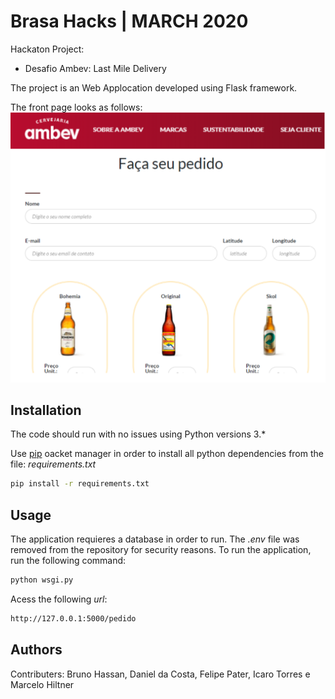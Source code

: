# Brasa Hacks | MARCH 2020

Hackaton Project:
* Desafio Ambev: Last Mile Delivery

The project is an Web Applocation developed using Flask framework.

The front page looks as follows:
![Alt text](Images/front_page.png "Optional Title")

## Installation

The code should run with no issues using Python versions 3.*

Use [pip](https://pip.pypa.io/en/stable/) oacket manager in order to install all python dependencies from the file:  *requirements.txt*

```bash
pip install -r requirements.txt
```

## Usage

The application requieres a database in order to run. The *.env* file was removed from the repository for security reasons.
To run the application, run the following command:

```bash
python wsgi.py
```
Acess the following *url*:

```bash
http://127.0.0.1:5000/pedido
```

## Authors
Contributers: Bruno Hassan, Daniel da Costa, Felipe Pater, Icaro Torres e Marcelo Hiltner

